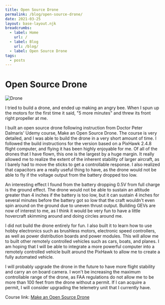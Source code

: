 ```yaml
---
title: Open Source Drone
permalink: /blog/open-source-drone/
date: 2021-03-25
layout: base-layout.njk
breadcrumbs:
  - label: Home
    url: /
  - label: Blog
    url: /blog/
  - label: Open Source Drone
tags:
  - posts
---
```


# Open Source Drone

![Drone](/img/open-source-drone.jpeg)
<!-- Excerpt Start -->
I tried to build a drone, and ended up making an angry bee. When I spun up the motors for the first time it said, "5 more minutes" and threw its front right propeller at me.
<!-- Excerpt End -->
I built an open source drone following instruction from Doctor Peter Dalmaris' Udemy course, Make an Open Source Drone. The course is very detailed, and I was able to build the drone in a very short amount of time. I followed the build instructions for the version based on a PixHawk 2.4.8 flight computer, and flying it has been highly enjoyable for me. Of all of the drones that I have flown, this one is the largest by a huge margin. It really allowed me to realize the extent of the inherent stability of larger aircraft, as I barely had to move the sticks to get a controllable response. I also realized that capacitors are a really useful thing to have, as the drone would not be able to fly if the voltage output from the battery dropped too low.

An interesting effect I found from the battery dropping 0.5V from full charge is the ground effect. The drone would not be able to sustain an altitude greater than 4 inches if the battery is too low, but it can sustain 4 inches for several minutes before the battery got so low that the craft wouldn't even spin around on the ground due to uneven thrust output. Building GEVs are now of interest to me, as I think it would be very fun to have a little hovercraft skimming around and doing circles around me.

I did not build the drone entirely for fun. I also built it to learn how to use hobby electronics such as brushless motors, electronic speed controllers, as well as power distribution boards and power modules. This will allow me to built other remotely controlled vehicles such as cars, boats, and planes. I am hoping that I will be able to integrate a more powerful computer into a remotely controlled vehicle built around the PixHawk to allow me to create a fully automated vehicle.

I will probably upgrade the drone in the future to have more flight stability and carry an on board camera. I won't be increasing the maximum controllable range of the drone, as FAA regulations do not allow me to be more than 100 feet from the drone without a permit. If I can acquire a permit, I will consider upgrading the telemetry unit that I currently have.

Course link: [Make an Open Source Drone](https://www.udemy.com/course/make_a_drone/)